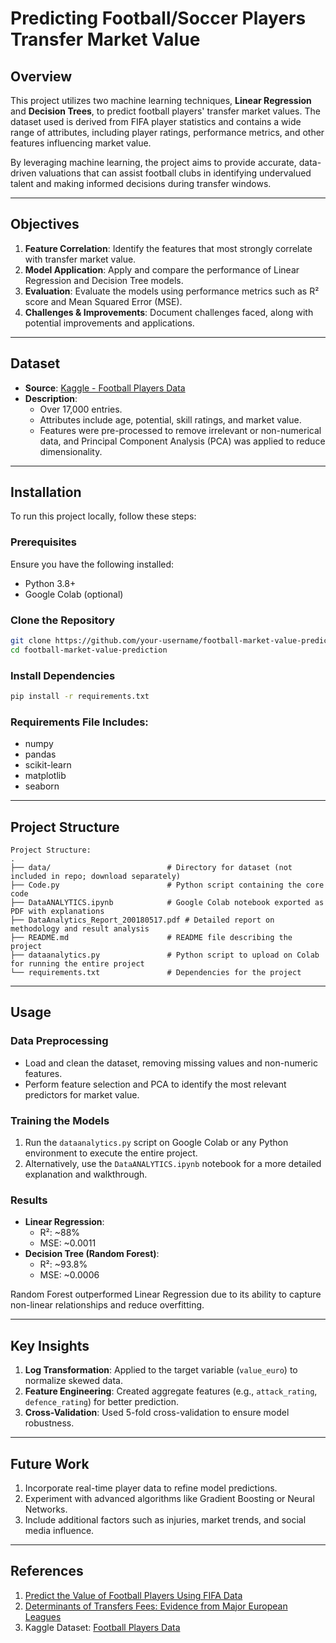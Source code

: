 # Predicting Football/Soccer Players Transfer Market Value

## Overview
This project utilizes two machine learning techniques, **Linear Regression** and **Decision Trees**, to predict football players' transfer market values. The dataset used is derived from FIFA player statistics and contains a wide range of attributes, including player ratings, performance metrics, and other features influencing market value.

By leveraging machine learning, the project aims to provide accurate, data-driven valuations that can assist football clubs in identifying undervalued talent and making informed decisions during transfer windows.

---

## Objectives

1. **Feature Correlation**: Identify the features that most strongly correlate with transfer market value.
2. **Model Application**: Apply and compare the performance of Linear Regression and Decision Tree models.
3. **Evaluation**: Evaluate the models using performance metrics such as R² score and Mean Squared Error (MSE).
4. **Challenges & Improvements**: Document challenges faced, along with potential improvements and applications.

---

## Dataset

- **Source**: [Kaggle - Football Players Data](https://www.kaggle.com/datasets/maso0dahmed/football-players-data/data)
- **Description**: 
  - Over 17,000 entries.
  - Attributes include age, potential, skill ratings, and market value.
  - Features were pre-processed to remove irrelevant or non-numerical data, and Principal Component Analysis (PCA) was applied to reduce dimensionality.

---

## Installation

To run this project locally, follow these steps:

### Prerequisites
Ensure you have the following installed:
- Python 3.8+
- Google Colab (optional)

### Clone the Repository
```bash
git clone https://github.com/your-username/football-market-value-prediction.git
cd football-market-value-prediction
```

### Install Dependencies
```bash
pip install -r requirements.txt
```

### Requirements File Includes:
- numpy
- pandas
- scikit-learn
- matplotlib
- seaborn

---

## Project Structure

```plaintext
Project Structure:
.
├── data/                          # Directory for dataset (not included in repo; download separately)
├── Code.py                        # Python script containing the core code
├── DataANALYTICS.ipynb            # Google Colab notebook exported as PDF with explanations
├── DataAnalytics_Report_200180517.pdf # Detailed report on methodology and result analysis
├── README.md                      # README file describing the project
├── dataanalytics.py               # Python script to upload on Colab for running the entire project
└── requirements.txt               # Dependencies for the project
```

---

## Usage

### Data Preprocessing
- Load and clean the dataset, removing missing values and non-numeric features.
- Perform feature selection and PCA to identify the most relevant predictors for market value.

### Training the Models
1. Run the `dataanalytics.py` script on Google Colab or any Python environment to execute the entire project.
2. Alternatively, use the `DataANALYTICS.ipynb` notebook for a more detailed explanation and walkthrough.

### Results
- **Linear Regression**:
  - R²: ~88%
  - MSE: ~0.0011
- **Decision Tree (Random Forest)**:
  - R²: ~93.8%
  - MSE: ~0.0006

Random Forest outperformed Linear Regression due to its ability to capture non-linear relationships and reduce overfitting.

---

## Key Insights
1. **Log Transformation**: Applied to the target variable (`value_euro`) to normalize skewed data.
2. **Feature Engineering**: Created aggregate features (e.g., `attack_rating`, `defence_rating`) for better prediction.
3. **Cross-Validation**: Used 5-fold cross-validation to ensure model robustness.

---

## Future Work

1. Incorporate real-time player data to refine model predictions.
2. Experiment with advanced algorithms like Gradient Boosting or Neural Networks.
3. Include additional factors such as injuries, market trends, and social media influence.

---

## References

1. [Predict the Value of Football Players Using FIFA Data](https://www.researchgate.net/publication/358871715_Predict_the_Value_of_Football_Players_Using_FIFA_Video_Game_Data_and_Machine_Learning_Techniques)
2. [Determinants of Transfers Fees: Evidence from Major European Leagues](https://www.researchgate.net/publication/331929212_Determinants_of_Transfers_Fees_Evidence_from_the_Five_Major_European_Football_Leagues)
3. Kaggle Dataset: [Football Players Data](https://www.kaggle.com/datasets/maso0dahmed/football-players-data/data)

